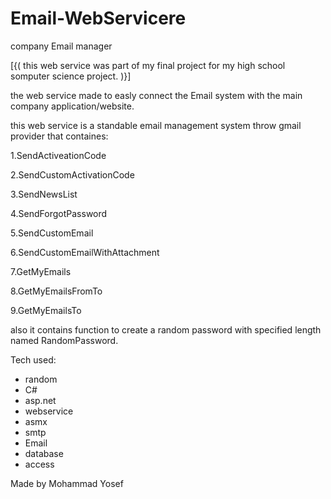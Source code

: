 # Email-WebServicere
company Email manager 

[{( this web service was part of my final project for my high school somputer science project. )}]

the web service made to easly connect the Email system with the main company application/website.

this web service is a standable email management system throw gmail provider that containes:

1.SendActiveationCode 

2.SendCustomActivationCode

3.SendNewsList

4.SendForgotPassword

5.SendCustomEmail

6.SendCustomEmailWithAttachment

7.GetMyEmails

8.GetMyEmailsFromTo

9.GetMyEmailsTo

also it contains function to create a random password with specified length named RandomPassword.

Tech used:
- random
- C#
- asp.net
- webservice
- asmx
- smtp
- Email
- database
- access

Made by Mohammad Yosef 
